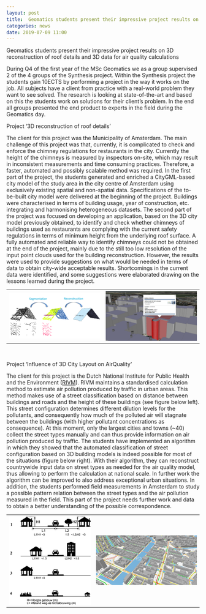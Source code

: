 ```yaml
---
layout: post
title:  Geomatics students present their impressive project results on 3D reconstruction of roof details and 3D data for air quality calculations
categories: news
date: 2019-07-09 11:00
---
```


Geomatics students present their impressive project results on 3D reconstruction of roof details and 3D data for air quality calculations

During Q4 of the first year of the MSc Geomatics we as a group supervised 2 of the 4 groups of the Synthesis project.
Within the Synthesis project the students gain 10ECTS by performing a project in the way it works on the job.
All subjects have a client from practice with a real-world problem they want to see solved. The research is looking at state-of-the-art and based on this the students work on solutions for their client’s problem.
In the end all groups presented the end product to experts in the field during the Geomatics day.

Project ‘3D reconstruction of roof details’

The client for this project was the Municipality of Amsterdam. 
The main challenge of this project was that, currently, it is complicated to check and enforce the chimney regulations for restaurants in the city. 
Currently the height of the chimneys is measured by inspectors on-site, which may result in inconsistent measurements and time consuming practices.
Therefore, a faster, automated and possibly scalable method was required.
In the first part of the project, the students generated and enriched a CityGML-based city model of the study area in the city centre of Amsterdam using exclusively existing spatial and non-spatial data.
Specifications of the to-be-built city model were delivered at the beginning of the project. Buildings were characterised in terms of building usage, year of construction, etc. integrating and harmonising heterogeneous datasets.
The second part of the project was focused on developing an application, based on the 3D city model previously obtained, to identify and check whether chimneys of buildings used as restaurants are complying with the current safety regulations in terms of minimum height from the underlying roof surface.
A fully automated and reliable way to identify chimneys could not be obtained at the end of the project, mainly due to the still too low resolution of the input point clouds used for the building reconstruction.
However, the results were used to provide suggestions on what would be needed in terms of data to obtain city-wide acceptable results.
Shortcomings in the current data were identified, and some suggestions were elaborated drawing on the lessons learned during the project. 

<table border="0">
  <tr>
    <td><img class="img-responsive" src="/img/2019/synthesis1.png"></td>
    <td><img class="img-responsive" src="/img/2019/synthesis2.png"></td>
  </tr>
</table>
<br />


Project ‘Influence  of 3D City Layout on AirQuality’

The client for this project is the Dutch National Institute for Public Health and the Environment ([RIVM](https://www.rivm.nl/en)). 
RIVM maintains a standardised calculation method to estimate air pollution produced by traffic in urban areas. 
This method makes use of a street classification based on distance between buildings and roads and the height of these buildings (see figure below left).
This street configuration determines different dilution levels for the pollutants, and consequently how much of the polluted air will stagnate between the buildings (with higher pollutant concentrations as consequence). 
At this moment, only the largest cities and towns (~40) collect the street types manually and can thus provide information on air pollution produced by traffic.
The students have implemented an algorithm in which they showed that the automated classification of street configuration based on 3D building models is indeed possible for most of the situations (figure below right). 
With their algorithm, they can reconstruct countrywide input data on street types as needed for the air quality model, thus allowing to perform the calculation at national scale. 
In further work the algorithm can be improved to also address exceptional urban situations.
In addition, the students performed field measurements in Amsterdam to study a possible pattern relation between the street types and the air pollution measured in the field. 
This part of the project needs further work and data to obtain a better understanding of the possible correspondence.

<table border="0">
  <tr>
    <td><img class="img-responsive" src="/img/2019/synthesis3.png"></td>
    <td><img class="img-responsive" src="/img/2019/synthesis4.png"></td>
  </tr>
</table>
<br />
